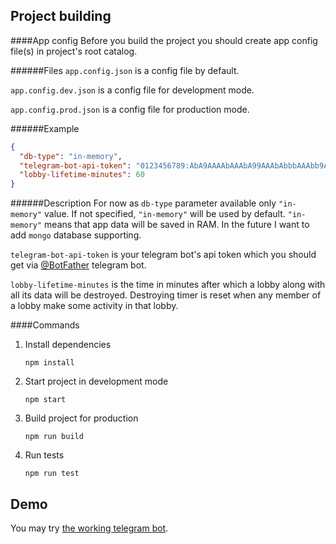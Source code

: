 ## Project building
####App config
Before you build the project you should create app config file(s) in project's root catalog.

######Files
`app.config.json` is a config file by default.

`app.config.dev.json` is a config file for development mode.

`app.config.prod.json` is a config file for production mode.

######Example
```json
{
  "db-type": "in-memory",
  "telegram-bot-api-token": "0123456789:AbA9AAAAbAAAbA99AAAbAbbbAAAbb9AbA99",
  "lobby-lifetime-minutes": 60
}
```

######Description
For now as `db-type` parameter available only `"in-memory"` value.
If not specified, `"in-memory"` will be used by default.
 `"in-memory"` means that app data will be saved in RAM. In the future I want to add `mongo` database supporting.
 
 `telegram-bot-api-token` is your telegram bot's api token which you should get via [@BotFather](https://t.me/BotFather) telegram bot.
 
 `lobby-lifetime-minutes` is the time in minutes after which a lobby along with all its data will be destroyed.
 Destroying timer is reset when any member of a lobby make some activity in that lobby.
 
####Commands
1. Install dependencies
   ```
   npm install
   ```
2. Start project in development mode
   ```
   npm start
   ```
3. Build project for production
   ```
   npm run build
   ```
4. Run tests
   ```
   npm run test
   ```
 
 ## Demo
 You may try [the working telegram bot](https://t.me/ScrumPokerByHolyKucheBot).